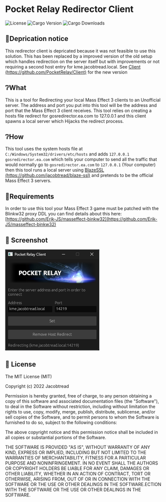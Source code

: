 # Pocket Relay Redirector Client

![License](https://img.shields.io/github/license/PocketRelay/Client?style=for-the-badge)
![Cargo Version](https://img.shields.io/crates/v/pocket-relay-client?style=for-the-badge)
![Cargo Downloads](https://img.shields.io/crates/d/pocket-relay-client?style=for-the-badge)

## 📌Deprication notice

This redirector client is depricated because it was not feasible to use this solution.
This has been replaced by a improved version of the old setup which handles redirection
on the server itself but with improvements or not requiring a second host entry for
kme.jacobtread.local. See [Client (https://github.com/PocketRelay/Client)](https://github.com/PocketRelay/Client) for the
new version

## ❔What

This is a tool for Redirecting your local Mass Effect 3 clients to an Unofficial server. The
address and port you put into this tool will be the address and port that the Mass Effect 3
client receives. This tool relies on creating a hosts file redirect for gosredirector.ea.com
to 127.0.0.1 and this client spawns a local server which Hijacks the redirect process.

## ❔How

This tool uses the system hosts file at `C:/Windows/System32/drivers/etc/hosts` and adds
`127.0.0.1 gosredirector.ea.com` which tells your computer to send all the traffic that
would normally go to `gosredirector.ea.com` to `127.0.0.1` (Your computer) then this tool
runs a local server using [BlazeSSL (https://github.com/jacobtread/blaze-ssl)](https://github.com/jacobtread/blaze-ssl)
and pretends to be the official Mass Effect 3 servers.

## 🔌Requirements

In order to use this tool your Mass Effect 3 game must be patched with the Blinkw32 proxy DDL
you can find details about this
here: [https://github.com/Erik-JS/masseffect-binkw32](https://github.com/Erik-JS/masseffect-binkw32)

## 📸 Screenshot

![Screenshot](assets/screenshot.png)

## 🧾 License

The MIT License (MIT)

Copyright (c) 2022 Jacobtread

Permission is hereby granted, free of charge, to any person obtaining a copy
of this software and associated documentation files (the "Software"), to deal
in the Software without restriction, including without limitation the rights
to use, copy, modify, merge, publish, distribute, sublicense, and/or sell
copies of the Software, and to permit persons to whom the Software is
furnished to do so, subject to the following conditions:

The above copyright notice and this permission notice shall be included in all
copies or substantial portions of the Software.

THE SOFTWARE IS PROVIDED "AS IS", WITHOUT WARRANTY OF ANY KIND, EXPRESS OR
IMPLIED, INCLUDING BUT NOT LIMITED TO THE WARRANTIES OF MERCHANTABILITY,
FITNESS FOR A PARTICULAR PURPOSE AND NONINFRINGEMENT. IN NO EVENT SHALL THE
AUTHORS OR COPYRIGHT HOLDERS BE LIABLE FOR ANY CLAIM, DAMAGES OR OTHER
LIABILITY, WHETHER IN AN ACTION OF CONTRACT, TORT OR OTHERWISE, ARISING FROM,
OUT OF OR IN CONNECTION WITH THE SOFTWARE OR THE USE OR OTHER DEALINGS IN THE
SOFTWARE.ECTION WITH THE SOFTWARE OR THE USE OR OTHER DEALINGS IN THE SOFTWARE.
